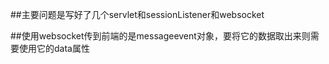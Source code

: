 ##主要问题是写好了几个servlet和sessionListener和websocket

##使用websocket传到前端的是messageevent对象，要将它的数据取出来则需要使用它的data属性
